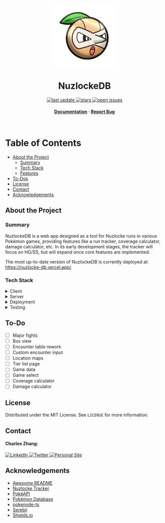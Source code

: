 <div align="center">

<!-- Title -->

<img src="public/assets/images/nuzleaf.webp" alt="logo" width="200" height="auto" />
<h1>NuzlockeDB</h1>

<!-- Badges -->

<p>
    <a href="">
        <img src="https://img.shields.io/github/last-commit/czhangy/nuzlocke-db" alt="last update" />
    </a>
    <a href="https://github.com/czhangy/nuzlocke-db/stargazers">
        <img src="https://img.shields.io/github/stars/czhangy/nuzlocke-db" alt="stars" />
    </a>
    <a href="https://github.com/czhangy/nuzlocke-db/issues/">
        <img src="https://img.shields.io/github/issues/czhangy/nuzlocke-db" alt="open issues" />
</p>
<h4>
    <a href="https://github.com/czhangy/nuzlocke-db">Documentation</a>
    <span> · </span>
    <a href="https://github.com/czhangy/nuzlocke-db/issues">Report Bug</a>
</h4>

</div>

<br />

<!-- Table of Contents -->

# Table of Contents

-   [About the Project](#about-the-project)
    -   [Summary](#summary)
    -   [Tech Stack](#tech-stack)
    -   [Features](#features)
-   [To-Dos](#to-do)
-   [License](#license)
-   [Contact](#contact)
-   [Acknowledgements](#acknowledgements)

<!-- About the Project -->

## About the Project

<!-- Summary -->

### Summary

NuzlockeDB is a web app designed as a tool for Nuzlocke runs in various Pokémon games, providing features like a run tracker, coverage calculator, damage calculator, etc. In its early development stages, the tracker will focus on HG/SS, but will expand once core features are implemented.

The most up-to-date version of NuzlockeDB is currently deployed at: https://nuzlocke-db.vercel.app/.

<!-- Tech Stack -->

### Tech Stack

<!-- Shields.io Badges: https://github.com/Ileriayo/markdown-badges -->

<details>
    <summary>Client</summary>
    <br />
    <a href="https://www.typescriptlang.org/">
        <img src="https://img.shields.io/badge/typescript-%23007ACC.svg?style=for-the-badge&logo=typescript&logoColor=white" alt="TypeScript" />
    </a>
    <a href="https://nextjs.org/">
        <img src="https://img.shields.io/badge/Next-black?style=for-the-badge&logo=next.js&logoColor=white" alt="NextJS" />
    </a>
    <a href="https://reactjs.org/">
        <img src="https://img.shields.io/badge/react-%2320232a.svg?style=for-the-badge&logo=react&logoColor=%2361DAFB" alt="ReactJS" />
    </a>
    <a href="https://sass-lang.com/">
        <img src="https://img.shields.io/badge/SASS-hotpink.svg?style=for-the-badge&logo=SASS&logoColor=white" alt="SASS" />
    </a>
</details>

<details>
    <summary>Server</summary>
    <br />
    <a href="https://www.typescriptlang.org/">
        <img src="https://img.shields.io/badge/typescript-%23007ACC.svg?style=for-the-badge&logo=typescript&logoColor=white" alt="TypeScript" />
    </a>
    <a href="https://nextjs.org/">
        <img src="https://img.shields.io/badge/Next-black?style=for-the-badge&logo=next.js&logoColor=white" alt="NextJS" />
    </a>
    <a href="https://www.postgresql.org/">
        <img src="https://img.shields.io/badge/postgres-%23316192.svg?style=for-the-badge&logo=postgresql&logoColor=white" alt="PostgreSQL" />
    </a>
</details>
    
<details>
    <summary>Deployment</summary>
    <br />
    <a href="https://www.vercel.com/">
        <img src="https://img.shields.io/badge/-vercel-black?logo=vercel&logoColor=white&style=for-the-badge" alt="Vercel" />
    </a>
</details>

<details>
    <summary>Testing</summary>
    <br />
    <a href="https://jestjs.io/">
        <img src="https://img.shields.io/badge/-jest-%23C21325?style=for-the-badge&logo=jest&logoColor=white" alt="Jest" />
    </a>
    <a href="https://testing-library.com/">
        <img src="https://img.shields.io/badge/-TestingLibrary-%23E33332?style=for-the-badge&logo=testing-library&logoColor=white" alt="Testing Library" />
    </a>
</details>

<!-- To-Do -->

## To-Do

-   [ ] Major fights
-   [ ] Box view
-   [ ] Encounter table rework
-   [ ] Custom encounter input
-   [ ] Location maps
-   [ ] Tier list page
-   [ ] Game data
-   [ ] Game select
-   [ ] Coverage calculator
-   [ ] Damage calculator

## License

Distributed under the MIT License. See `LICENSE` for more information.

<!-- Contact -->

## Contact

#### Charles Zhang:

<a href="https://www.linkedin.com/in/charles-zhang-14746519b/">
    <img src="https://img.shields.io/badge/LinkedIn-0077B5?style=for-the-badge&logo=linkedin&logoColor=white" alt="LinkedIn" />
</a>
<a href="https://twitter.com/czhangy_">
    <img src="https://img.shields.io/badge/Twitter-1DA1F2?style=for-the-badge&logo=twitter&logoColor=white" alt="Twitter" />
</a>
<a href="https://czhangy.io">
    <img src="https://img.shields.io/badge/-personal%20site-darkgrey?logo=code-review&logoColor=white&style=for-the-badge" alt="Personal Site" />
</a>

<!-- Acknowledgments -->

## Acknowledgements

-   [Awesome README](https://github.com/matiassingers/awesome-readme)
-   [Nuzlocke Tracker](https://nuzlocke.app/)
-   [PokéAPI](https://pokeapi.co/)
-   [Pokémon Database](https://pokemondb.net/)
-   [pokenode-ts](https://github.com/Gabb-c/pokenode-ts)
-   [Serebii](https://www.serebii.net/)
-   [Shields.io](https://shields.io/)

